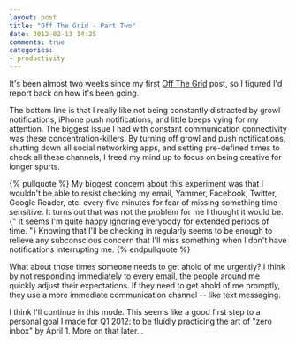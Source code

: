 ```yaml
---
layout: post
title: "Off The Grid - Part Two"
date: 2012-02-13 14:25
comments: true
categories: 
- productivity
---
```


It's been almost two weeks since my first [Off The Grid](/blog/2012/02/01/off-the-grid/) post, so I figured I'd report back on how it's been going.

The bottom line is that I really like not being constantly distracted by growl notifications, iPhone push notifications, and little beeps vying for my attention. The biggest issue I had with constant communication connectivity was these concentration-killers. By turning off growl and push notifications, shutting down all social networking apps, and setting pre-defined times to check all these channels, I freed my mind up to focus on being creative for longer spurts.

{% pullquote %}
My biggest concern about this experiment was that I wouldn't be able to resist checking my email, Yammer, Facebook, Twitter, Google Reader, etc. every five minutes for fear of missing something time-sensitive. It turns out that was not the problem for me I thought it would be. {" It seems I'm quite happy ignoring everybody for extended periods of time. "} Knowing that I'll be checking in regularly seems to be enough to relieve any subconscious concern that I'll miss something when I don't have notifications interrupting me.
{% endpullquote %}

What about those times someone needs to get ahold of me urgently? I think by not responding immediately to every email, the people around me quickly adjust their expectations. If they need to get ahold of me promptly, they use a more immediate communication channel -- like text messaging.

I think I'll continue in this mode. This seems like a good first step to a personal goal I made for Q1 2012: to be fluidly practicing the art of "zero inbox" by April 1. More on that later...
